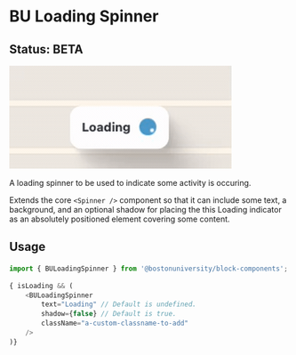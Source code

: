 # BU Loading Spinner
## Status: BETA

![Loading Spinner Component Example](BU_Loading_Spinner.gif)

A loading spinner to be used to indicate some activity is occuring.

Extends the core `<Spinner />` component so that it can include
some text, a background, and an optional shadow for placing the
this Loading indicator as an absolutely positioned element covering
some content.


## Usage
```js
import { BULoadingSpinner } from '@bostonuniversity/block-components';
```


```js
{ isLoading && (
	<BULoadingSpinner
		text="Loading" // Default is undefined.
		shadow={false} // Default is true.
		className="a-custom-classname-to-add"
	/>
)}
```
